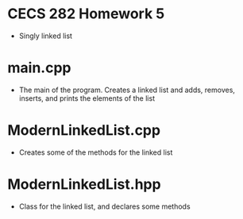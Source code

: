 # CECS 282 Homework 5
* Singly linked list

# main.cpp
* The main of the program. Creates a linked list and adds, removes, inserts, and prints the elements of the list

# ModernLinkedList.cpp
* Creates some of the methods for the linked list

# ModernLinkedList.hpp
* Class for the linked list, and declares some methods